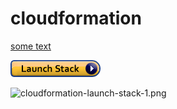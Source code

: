 # cloudformation

<a href="https://console.aws.amazon.com/cloudformation/home?region=us-east-1#/stacks/new?stackName=training&templateURL=https://raw.githubusercontent.com/shantanuo/cloudformation/master/updated/linux_training.tpl.txt">
some text
</a>

![Screenshot](cls.png)


![cloudformation-launch-stack-1.png](https://postimg.cc/mc0JfhCt)
